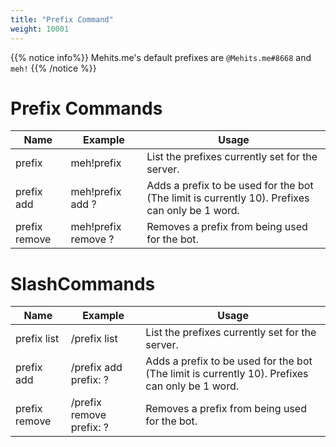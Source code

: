 ```yaml
---
title: "Prefix Command"
weight: 10001
---
```


{{% notice info%}}
Mehits.me's default prefixes are `@Mehits.me#8668` and `meh!`
{{% /notice %}}

# Prefix Commands
Name | Example | Usage |
--- | --- | --- |
prefix | meh!prefix | List the prefixes currently set for the server.
prefix add <prefix> | meh!prefix add ? | Adds a prefix to be used for the bot (The limit is currently 10). Prefixes can only be 1 word.
prefix remove <prefix> | meh!prefix remove ? | Removes a prefix from being used for the bot.

# SlashCommands
Name | Example | Usage |
--- | --- | --- |
prefix list | /prefix list | List the prefixes currently set for the server.
prefix add | /prefix add prefix: ? | Adds a prefix to be used for the bot (The limit is currently 10). Prefixes can only be 1 word.
prefix remove | /prefix remove prefix: ? | Removes a prefix from being used for the bot.